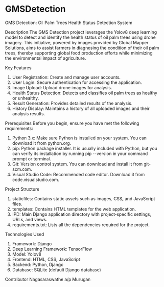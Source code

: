 # GMSDetection
GMS Detection: Oil Palm Trees Health Status Detection System

Description
The GMS Detection project leverages the Yolov8 deep learning model to detect and identify the health status of oil palm trees using drone imagery. This initiative, powered by images provided by Global Mapper Solutions, aims to assist farmers in diagnosing the condition of their oil palm trees, thereby supporting global food production efforts while minimizing the environmental impact of agriculture.

Key Features
1. User Registration: Create and manage user accounts.
2. User Login: Secure authentication for accessing the application.
3. Image Upload: Upload drone images for analysis.
4. Health Status Detection: Detects and classifies oil palm trees as healthy or unhealthy.
5. Result Generation: Provides detailed results of the analysis.
6. History Display: Maintains a history of all uploaded images and their analysis results.

Prerequisites
Before you begin, ensure you have met the following requirements:

1. Python 3.x: Make sure Python is installed on your system. You can download it from python.org.
2. pip: Python package installer. It is usually included with Python, but you can verify its installation by running pip --version in your command prompt or terminal.
3. Git: Version control system. You can download and install it from git-scm.com.
4. Visual Studio Code: Recommended code editor. Download it from code.visualstudio.com.

Project Structure
1. staticfiles: Contains static assets such as images, CSS, and JavaScript files.
2. templates: Contains HTML templates for the web application.
3. IPD: Main Django application directory with project-specific settings, URLs, and views.
4. requirements.txt: Lists all the dependencies required for the project.

Technologies Used
1. Framework: Django
2. Deep Learning Framework: TensorFlow
3. Model: Yolov8
4. Frontend: HTML, CSS, JavaScript
5. Backend: Python, Django
6. Database: SQLite (default Django database)

Contributor
Nagasaraswathe a/p Murugan
